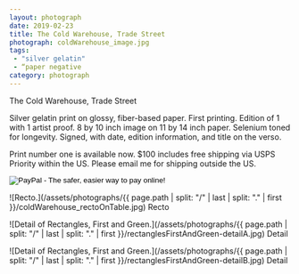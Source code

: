 ```yaml
---
layout: photograph
date: 2019-02-23
title: The Cold Warehouse, Trade Street
photograph: coldWarehouse_image.jpg
tags: 
 - "silver gelatin"
 - “paper negative
category: photograph
---
```

The Cold Warehouse, Trade Street

Silver gelatin print on glossy, fiber-based paper. First printing. Edition of 1 with 1 artist proof. 8 by 10 inch image on 11 by 14 inch paper. Selenium toned for longevity. Signed, with date, edition information, and title on the verso.

Print number one is available now. $100 includes free shipping via USPS Priority within the US. Please email me for shipping outside the US.

<form action="https://www.paypal.com/cgi-bin/webscr" method="post" target="_top">
<input type="hidden" name="cmd" value="_s-xclick">
<input type="hidden" name="hosted_button_id" value="737K6ZETEWHLE">
<input type="image" src="https://www.paypalobjects.com/en_US/i/btn/btn_buynow_SM.gif" border="0" name="submit" alt="PayPal - The safer, easier way to pay online!">
</form>


![Recto.](/assets/photographs/{{ page.path | split: "/" | last | split: "." | first }}/coldWarehouse_rectoOnTable.jpg)
Recto

![Detail of Rectangles, First and Green.](/assets/photographs/{{ page.path | split: "/" | last | split: "." | first }}/rectanglesFirstAndGreen-detailA.jpg)
Detail

![Detail of Rectangles, First and Green.](/assets/photographs/{{ page.path | split: "/" | last | split: "." | first }}/rectanglesFirstAndGreen-detailB.jpg)
Detail
